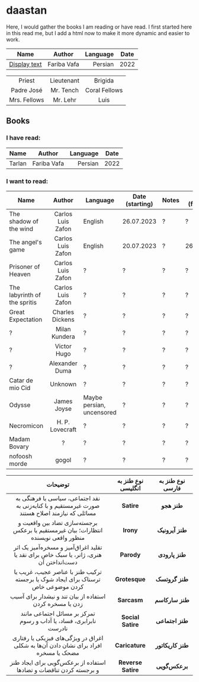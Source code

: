 # daastan

Here, I would gather the books I am reading or have read.
I first started here in this read me, but I add a html now to make it more dynamic 
and easier to work.

[id1]: ## "your hover text"


| Name        | Author   |  Language  |  Date   |
| ------------- |:-------------:| -----:| --- |
| [Display text](a "Hover text") | Fariba Vafa | Persian | 2022 |


|     |     |     |
|:---:|:---:|:---:|
| Priest     | Lieutenant  | Brigida      |
| Padre José | Mr. Tench   | Coral Fellows|
| Mrs. Fellows| Mr. Lehr   | Luis         |



## Books 
### I have read:

| Name        | Author   |  Language  |  Date   |
| ------------- |:-------------:| -----:| --- |
| Tarlan | Fariba Vafa | Persian | 2022 |


### I want to read:

| Name        | Author           | Language  | Date (starting) | Notes | Date (finished) |
| ------------- |:-------------:| ----- | --- | --- | --- |
| The shadow of the wind | Carlos Luis Zafon | English | 26.07.2023 | ? | ? |
| The angel's game | Carlos Luis Zafon | English | 20.07.2023 | ? | 26.07.2023 |
| Prisoner of Heaven | Carlos Luis Zafon | ? | ? | ? | ? |
| The labyrinth of the spritis | Carlos Luis Zafon | ? | ? | ? | ? |
| Great Expectation | Charles Dickens | ? | ? | ? | ? |
| ? | Milan Kundera | ? | ? | ? | ? |
| ? | Victor Hugo | ? | ? | ? | ? |
| ? | Alexander Duma | ? | ? | ? | ? |
| Catar de mio Cid | Unknown | ? | ? | ? | ? |
| Odysse | James Joyse | Maybe persian, uncensored | ? | ? | ? |
| Necromicon | H. P. Lovecraft | ? | ? | ? | ? |
| Madam Bovary | ? | ? | ? | ? | ? |
| nofoosh morde | gogol | ? | ? | ? | ? |

| توضیحات                                                                                     | نوع طنز به انگلیسی          | نوع طنز به فارسی              |
|:-------------------------------------------------------------------------------------------:|:---------------------------:|:-----------------------------:|
| نقد اجتماعی، سیاسی یا فرهنگی به صورت غیرمستقیم و با کنایه‌زنی به مسائلی که نیازمند اصلاح هستند  | **Satire**                  | **طنز هجو**                   |
| برجسته‌سازی تضاد بین واقعیت و انتظارات؛ بیان غیرمستقیم یا برعکس منظور واقعی نویسنده             | **Irony**                   | **طنز آیرونیک**               |
| تقلید اغراق‌آمیز و مسخره‌آمیز یک اثر هنری، ژانر، یا سبک خاص برای نقد یا دست‌انداختن آن           | **Parody**                  | **طنز پارودی**                |
| ترکیب طنز با عناصر عجیب، غریب یا ترسناک برای ایجاد شوک یا برجسته کردن موضوعی خاص              | **Grotesque**               | **طنز گروتسک**                |
| استفاده از بیان تند و نیشدار برای آسیب زدن یا مسخره کردن                                      | **Sarcasm**                 | **طنز سارکاسم**               |
| تمرکز بر مسائل اجتماعی مانند نابرابری، فساد، یا آداب و رسوم نادرست                              | **Social Satire**           | **طنز اجتماعی**               |
| اغراق در ویژگی‌های فیزیکی یا رفتاری افراد برای نشان دادن آن‌ها به شکلی مضحک یا مسخره            | **Caricature**              | **طنز کاریکاتور**             |
| استفاده از برعکس‌گویی برای ایجاد طنز و برجسته کردن تناقضات و تضادها                            | **Reverse Satire**          | **برعکس‌گویی**                |
